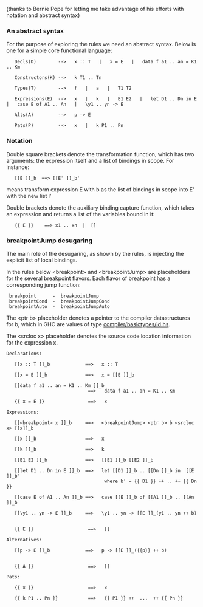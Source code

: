 
(thanks to Bernie Pope for letting me take advantage of his efforts with notation and abstract syntax)
 

### An abstract syntax


For the purpose of exploring the rules we need an abstract syntax. Below is one for a simple core functional language:

```wiki
   Decls(D)        -->   x :: T   |   x = E   |   data f a1 .. an = K1 .. Km

   Constructors(K) -->   k T1 .. Tn

   Types(T)        -->   f   |   a   |   T1 T2

   Expressions(E)  -->   x   |   k   |   E1 E2   |   let D1 .. Dn in E   |   case E of A1 .. An   |   \y1 .. yn -> E

   Alts(A)         -->   p -> E

   Pats(P)         -->   x   |   k P1 .. Pn
```

### Notation


Double square brackets denote the transformation function, which has two arguments: the expression itself and a list of bindings in scope.
For instance:

```wiki
   [[E ]]_b  ==> [[E' ]]_b'
```


means transform expression E with b as the list of bindings in scope into E' with the new list l'


Double brackets denote the auxiliary binding capture function, which takes an expression and returns a list of the variables bound in it:

```wiki
   {{ E }}    ==> x1 .. xn  |  []
```

### breakpointJump desugaring


The main role of the desugaring, as shown by the rules, is injecting the explicit list of local bindings. 


In the rules below \<breakpoint\> and \<breakpointJump\> are placeholders for the several breakpoint flavors. Each flavor of breakpoint has a corresponding jump function:

```wiki
 breakpoint      -  breakpointJump
 breakpointCond  -  breakpointJumpCond
 breakpointAuto  -  breakpointJumpAuto
```


The \<ptr b\> placeholder denotes a pointer to the compiler datastructures for b, which in GHC are values of type [compiler/basictypes/Id.hs](https://gitlab.haskell.org/ghc/ghc/blob/master/compiler/basictypes/Id.hs).
 
The \<srcloc x\> placeholder denotes the source code location information for the expression x.

```wiki
Declarations:

   [[x :: T ]]_b             ==>   x :: T

   [[x = E ]]_b              ==>   x = [[E ]]_b

   [[data f a1 .. an = K1 .. Km ]]_b 
                              ==>   data f a1 .. an = K1 .. Km

   {{ x = E }}                ==>   x 

Expressions:

   [[<breakpoint> x ]]_b     ==>   <breakpointJump> <ptr b> b <srcloc x> [[x]]_b

   [[x ]]_b                  ==>   x
   
   [[k ]]_b                  ==>   k

   [[E1 E2 ]]_b              ==>   [[E1 ]]_b [[E2 ]]_b

   [[let D1 .. Dn in E ]]_b  ==>   let [[D1 ]]_b .. [[Dn ]]_b in  [[E ]]_b'
                                    where b' = {{ D1 }} ++ .. ++ {{ Dn }}

   [[case E of A1 .. An ]]_b ==>   case [[E ]]_b of [[A1 ]]_b .. [[An ]]_b

   [[\y1 .. yn -> E ]]_b     ==>   \y1 .. yn -> [[E ]]_(y1 .. yn ++ b)


   {{ E }}                    ==>   [] 

Alternatives:

   [[p -> E ]]_b             ==>   p -> [[E ]]_({{p}} ++ b)

 
   {{ A }}                    ==>   []

Pats:

   {{ x }}                    ==>   x
   
   {{ k P1 .. Pn }}           ==>   {{ P1 }} ++  ...  ++ {{ Pn }}

```